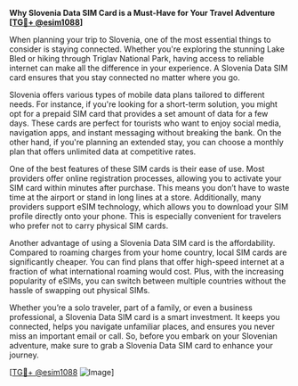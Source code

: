 **Why Slovenia Data SIM Card is a Must-Have for Your Travel Adventure [[TG💪+ @esim1088](https://t.me/s/esim1088)]**

When planning your trip to Slovenia, one of the most essential things to consider is staying connected. Whether you're exploring the stunning Lake Bled or hiking through Triglav National Park, having access to reliable internet can make all the difference in your experience. A Slovenia Data SIM card ensures that you stay connected no matter where you go.

Slovenia offers various types of mobile data plans tailored to different needs. For instance, if you're looking for a short-term solution, you might opt for a prepaid SIM card that provides a set amount of data for a few days. These cards are perfect for tourists who want to enjoy social media, navigation apps, and instant messaging without breaking the bank. On the other hand, if you're planning an extended stay, you can choose a monthly plan that offers unlimited data at competitive rates.

One of the best features of these SIM cards is their ease of use. Most providers offer online registration processes, allowing you to activate your SIM card within minutes after purchase. This means you don’t have to waste time at the airport or stand in long lines at a store. Additionally, many providers support eSIM technology, which allows you to download your SIM profile directly onto your phone. This is especially convenient for travelers who prefer not to carry physical SIM cards.

Another advantage of using a Slovenia Data SIM card is the affordability. Compared to roaming charges from your home country, local SIM cards are significantly cheaper. You can find plans that offer high-speed internet at a fraction of what international roaming would cost. Plus, with the increasing popularity of eSIMs, you can switch between multiple countries without the hassle of swapping out physical SIMs.

Whether you’re a solo traveler, part of a family, or even a business professional, a Slovenia Data SIM card is a smart investment. It keeps you connected, helps you navigate unfamiliar places, and ensures you never miss an important email or call. So, before you embark on your Slovenian adventure, make sure to grab a Slovenia Data SIM card to enhance your journey.

[[TG💪+ @esim1088](https://t.me/s/esim1088) ![Image](https://i.postimg.cc/Y0z9fWf4/image.png)]